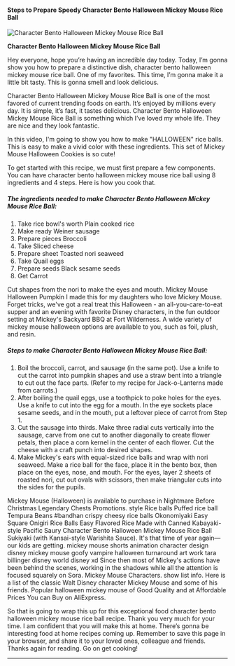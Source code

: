             

#### Steps to Prepare Speedy Character Bento Halloween Mickey Mouse Rice Ball

![Character Bento Halloween Mickey Mouse Rice Ball](https://img-global.cpcdn.com/recipes/5099085118832640/751x532cq70/character-bento-halloween-mickey-mouse-rice-ball-recipe-main-photo.jpg)

**Character Bento Halloween Mickey Mouse Rice Ball**

Hey everyone, hope you’re having an incredible day today. Today, I’m gonna show you how to prepare a distinctive dish, character bento halloween mickey mouse rice ball. One of my favorites. This time, I’m gonna make it a little bit tasty. This is gonna smell and look delicious.

Character Bento Halloween Mickey Mouse Rice Ball is one of the most favored of current trending foods on earth. It’s enjoyed by millions every day. It is simple, it’s fast, it tastes delicious. Character Bento Halloween Mickey Mouse Rice Ball is something which I’ve loved my whole life. They are nice and they look fantastic.

In this video, I'm going to show you how to make "HALLOWEEN" rice balls. This is easy to make a vivid color with these ingredients. This set of Mickey Mouse Halloween Cookies is so cute!

To get started with this recipe, we must first prepare a few components. You can have character bento halloween mickey mouse rice ball using 8 ingredients and 4 steps. Here is how you cook that.

##### The ingredients needed to make Character Bento Halloween Mickey Mouse Rice Ball:

1.  Take rice bowl's worth Plain cooked rice
2.  Make ready Weiner sausage
3.  Prepare pieces Broccoli
4.  Take Sliced cheese
5.  Prepare sheet Toasted nori seaweed
6.  Take Quail eggs
7.  Prepare seeds Black sesame seeds
8.  Get Carrot

Cut shapes from the nori to make the eyes and mouth. Mickey Mouse Halloween Pumpkin I made this for my daughters who love Mickey Mouse. Forget tricks, we've got a real treat this Halloween - an all-you-care-to-eat supper and an evening with favorite Disney characters, in the fun outdoor setting at Mickey's Backyard BBQ at Fort Wilderness. A wide variety of mickey mouse halloween options are available to you, such as foil, plush, and resin.

##### Steps to make Character Bento Halloween Mickey Mouse Rice Ball:

1.  Boil the broccoli, carrot, and sausage (in the same pot). Use a knife to cut the carrot into pumpkin shapes and use a straw bent into a triangle to cut out the face parts. (Refer to my recipe for Jack-o-Lanterns made from carrots.)
2.  After boiling the quail eggs, use a toothpick to poke holes for the eyes. Use a knife to cut into the egg for a mouth. In the eye sockets place sesame seeds, and in the mouth, put a leftover piece of carrot from Step 1.
3.  Cut the sausage into thirds. Make three radial cuts vertically into the sausage, carve from one cut to another diagonally to create flower petals, then place a corn kernel in the center of each flower. Cut the cheese with a craft punch into desired shapes.
4.  Make Mickey's ears with equal-sized rice balls and wrap with nori seaweed. Make a rice ball for the face, place it in the bento box, then place on the eyes, nose, and mouth. For the eyes, layer 2 sheets of roasted nori, cut out ovals with scissors, then make triangular cuts into the sides for the pupils.

Mickey Mouse (Halloween) is available to purchase in Nightmare Before Christmas Legendary Chests Promotions. style Rice balls Puffed rice ball Tempura Beans #bandhan crispy cheesy rice balls Okonomiyaki Easy Square Onigiri Rice Balls Easy Flavored Rice Made with Canned Kabayaki-style Pacific Saury Character Bento Halloween Mickey Mouse Rice Ball Sukiyaki (with Kansai-style Warishita Sauce). It's that time of year again—our kids are getting. mickey mouse shorts animation character design disney mickey mouse goofy vampire halloween turnaround art work tara billinger disney world disney xd Since then most of Mickey's actions have been behind the scenes, working in the shadows while all the attention is focused squarely on Sora. Mickey Mouse Characters. show list info. Here is a list of the classic Walt Disney character Mickey Mouse and some of his friends. Popular halloween mickey mouse of Good Quality and at Affordable Prices You can Buy on AliExpress.

So that is going to wrap this up for this exceptional food character bento halloween mickey mouse rice ball recipe. Thank you very much for your time. I am confident that you will make this at home. There’s gonna be interesting food at home recipes coming up. Remember to save this page in your browser, and share it to your loved ones, colleague and friends. Thanks again for reading. Go on get cooking!

* * *